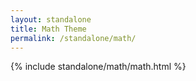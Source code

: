 ```yaml
---
layout: standalone
title: Math Theme
permalink: /standalone/math/
---
```


{% include standalone/math/math.html %}
